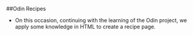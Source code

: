 ##Odin Recipes 
- On this occasion, continuing with the learning of the Odin project, we apply some knowledge in HTML to create a recipe page.